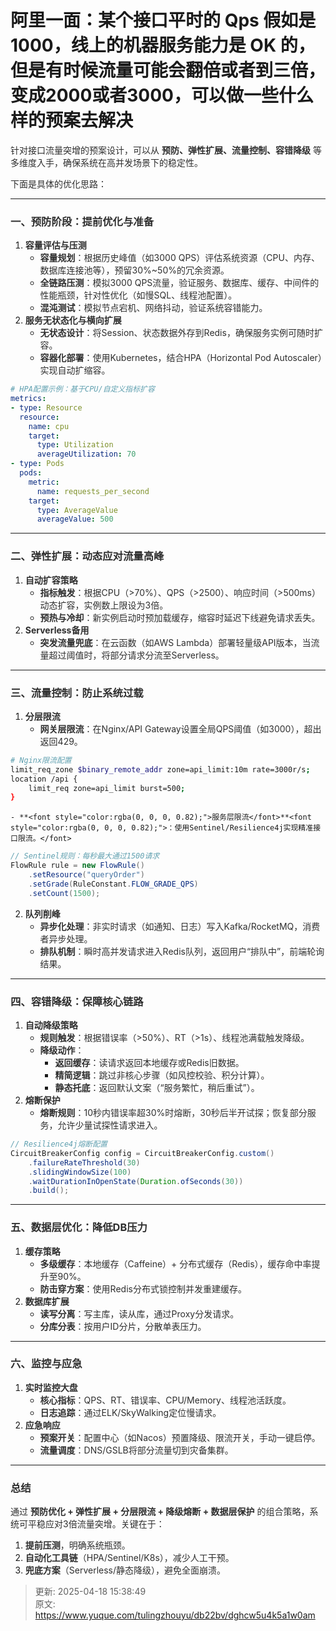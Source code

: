 # 阿里一面：某个接口平时的 Qps 假如是1000，线上的机器服务能力是 OK 的，但是有时候流量可能会翻倍或者到三倍，变成2000或者3000，可以做一些什么样的预案去解决

<font style="color:rgba(0, 0, 0, 0.82);">针对接口流量突增的预案设计，可以从 </font>**<font style="color:rgba(0, 0, 0, 0.82);">预防、弹性扩展、流量控制、容错降级</font>**<font style="color:rgba(0, 0, 0, 0.82);"> 等多维度入手，确保系统在高并发场景下的稳定性。</font>

<font style="color:rgba(0, 0, 0, 0.82);">下面是具体的优化思路：</font>

---

### **<font style="color:rgba(0, 0, 0, 0.82);">一、预防阶段：提前优化与准备</font>**
1. **<font style="color:rgba(0, 0, 0, 0.82);">容量评估与压测</font>**
    - **<font style="color:rgba(0, 0, 0, 0.82);">容量规划</font>**<font style="color:rgba(0, 0, 0, 0.82);">：根据历史峰值（如3000 QPS）评估系统资源（CPU、内存、数据库连接池等），预留30%~50%的冗余资源。</font>
    - **<font style="color:rgba(0, 0, 0, 0.82);">全链路压测</font>**<font style="color:rgba(0, 0, 0, 0.82);">：模拟3000 QPS流量，验证服务、数据库、缓存、中间件的性能瓶颈，针对性优化（如慢SQL、线程池配置）。</font>
    - **<font style="color:rgba(0, 0, 0, 0.82);">混沌测试</font>**<font style="color:rgba(0, 0, 0, 0.82);">：模拟节点宕机、网络抖动，验证系统容错能力。</font>
2. **<font style="color:rgba(0, 0, 0, 0.82);">服务无状态化与横向扩展</font>**
    - **<font style="color:rgba(0, 0, 0, 0.82);">无状态设计</font>**<font style="color:rgba(0, 0, 0, 0.82);">：将Session、状态数据外存到Redis，确保服务实例可随时扩容。</font>
    - **<font style="color:rgba(0, 0, 0, 0.82);">容器化部署</font>**<font style="color:rgba(0, 0, 0, 0.82);">：使用Kubernetes，结合HPA（Horizontal Pod Autoscaler）实现自动扩缩容。</font>

```yaml
# HPA配置示例：基于CPU/自定义指标扩容  
metrics:  
- type: Resource  
  resource:  
    name: cpu  
    target:  
      type: Utilization  
      averageUtilization: 70  
- type: Pods  
  pods:  
    metric:  
      name: requests_per_second  
    target:  
      type: AverageValue  
      averageValue: 500
```

---

### **<font style="color:rgba(0, 0, 0, 0.82);">二、弹性扩展：动态应对流量高峰</font>**
1. **<font style="color:rgba(0, 0, 0, 0.82);">自动扩容策略</font>**
    - **<font style="color:rgba(0, 0, 0, 0.82);">指标触发</font>**<font style="color:rgba(0, 0, 0, 0.82);">：根据CPU（>70%）、QPS（>2500）、响应时间（>500ms）动态扩容，实例数上限设为3倍。</font>
    - **<font style="color:rgba(0, 0, 0, 0.82);">预热与冷却</font>**<font style="color:rgba(0, 0, 0, 0.82);">：新实例启动时预加载缓存，缩容时延迟下线避免请求丢失。</font>
2. **<font style="color:rgba(0, 0, 0, 0.82);">Serverless备用</font>**
    - **<font style="color:rgba(0, 0, 0, 0.82);">突发流量兜底</font>**<font style="color:rgba(0, 0, 0, 0.82);">：在云函数（如AWS Lambda）部署轻量级API版本，当流量超过阈值时，将部分请求分流至Serverless。</font>

---

### **<font style="color:rgba(0, 0, 0, 0.82);">三、流量控制：防止系统过载</font>**
1. **<font style="color:rgba(0, 0, 0, 0.82);">分层限流</font>**
    - **<font style="color:rgba(0, 0, 0, 0.82);">网关层限流</font>**<font style="color:rgba(0, 0, 0, 0.82);">：在Nginx/API Gateway设置全局QPS阈值（如3000），超出返回429。</font>

```bash
# Nginx限流配置  
limit_req_zone $binary_remote_addr zone=api_limit:10m rate=3000r/s;  
location /api {  
    limit_req zone=api_limit burst=500;  
}
```

    - **<font style="color:rgba(0, 0, 0, 0.82);">服务层限流</font>**<font style="color:rgba(0, 0, 0, 0.82);">：使用Sentinel/Resilience4j实现精准接口限流。</font>

```java
// Sentinel规则：每秒最大通过1500请求  
FlowRule rule = new FlowRule()  
    .setResource("queryOrder")  
    .setGrade(RuleConstant.FLOW_GRADE_QPS)  
    .setCount(1500);
```

2. **<font style="color:rgba(0, 0, 0, 0.82);">队列削峰</font>**
    - **<font style="color:rgba(0, 0, 0, 0.82);">异步化处理</font>**<font style="color:rgba(0, 0, 0, 0.82);">：非实时请求（如通知、日志）写入Kafka/RocketMQ，消费者异步处理。</font>
    - **<font style="color:rgba(0, 0, 0, 0.82);">排队机制</font>**<font style="color:rgba(0, 0, 0, 0.82);">：瞬时高并发请求进入Redis队列，返回用户“排队中”，前端轮询结果。</font>

---

### **<font style="color:rgba(0, 0, 0, 0.82);">四、容错降级：保障核心链路</font>**
1. **<font style="color:rgba(0, 0, 0, 0.82);">自动降级策略</font>**
    - **<font style="color:rgba(0, 0, 0, 0.82);">规则触发</font>**<font style="color:rgba(0, 0, 0, 0.82);">：根据错误率（>50%）、RT（>1s）、线程池满载触发降级。</font>
    - **<font style="color:rgba(0, 0, 0, 0.82);">降级动作</font>**<font style="color:rgba(0, 0, 0, 0.82);">：</font>
        * **<font style="color:rgba(0, 0, 0, 0.82);">返回缓存</font>**<font style="color:rgba(0, 0, 0, 0.82);">：读请求返回本地缓存或Redis旧数据。</font>
        * **<font style="color:rgba(0, 0, 0, 0.82);">精简逻辑</font>**<font style="color:rgba(0, 0, 0, 0.82);">：跳过非核心步骤（如风控校验、积分计算）。</font>
        * **<font style="color:rgba(0, 0, 0, 0.82);">静态托底</font>**<font style="color:rgba(0, 0, 0, 0.82);">：返回默认文案（“服务繁忙，稍后重试”）。</font>
2. **<font style="color:rgba(0, 0, 0, 0.82);">熔断保护</font>**
    - **<font style="color:rgba(0, 0, 0, 0.82);">熔断规则</font>**<font style="color:rgba(0, 0, 0, 0.82);">：10秒内错误率超30%时熔断，30秒后半开试探；恢复部分服务，允许少量试探性请求进入。</font>

```java
// Resilience4j熔断配置  
CircuitBreakerConfig config = CircuitBreakerConfig.custom()  
    .failureRateThreshold(30)  
    .slidingWindowSize(100)  
    .waitDurationInOpenState(Duration.ofSeconds(30))  
    .build();
```

---

### **<font style="color:rgba(0, 0, 0, 0.82);">五、数据层优化：降低DB压力</font>**
1. **<font style="color:rgba(0, 0, 0, 0.82);">缓存策略</font>**
    - **<font style="color:rgba(0, 0, 0, 0.82);">多级缓存</font>**<font style="color:rgba(0, 0, 0, 0.82);">：本地缓存（Caffeine）+ 分布式缓存（Redis），缓存命中率提升至90%。</font>
    - **<font style="color:rgba(0, 0, 0, 0.82);">防击穿方案</font>**<font style="color:rgba(0, 0, 0, 0.82);">：使用Redis分布式锁控制并发重建缓存。</font>
2. **<font style="color:rgba(0, 0, 0, 0.82);">数据库扩展</font>**
    - **<font style="color:rgba(0, 0, 0, 0.82);">读写分离</font>**<font style="color:rgba(0, 0, 0, 0.82);">：写主库，读从库，通过Proxy分发请求。</font>
    - **<font style="color:rgba(0, 0, 0, 0.82);">分库分表</font>**<font style="color:rgba(0, 0, 0, 0.82);">：按用户ID分片，分散单表压力。</font>

---

### **<font style="color:rgba(0, 0, 0, 0.82);">六、监控与应急</font>**
1. **<font style="color:rgba(0, 0, 0, 0.82);">实时监控大盘</font>**
    - **<font style="color:rgba(0, 0, 0, 0.82);">核心指标</font>**<font style="color:rgba(0, 0, 0, 0.82);">：QPS、RT、错误率、CPU/Memory、线程池活跃度。</font>
    - **<font style="color:rgba(0, 0, 0, 0.82);">日志追踪</font>**<font style="color:rgba(0, 0, 0, 0.82);">：通过ELK/SkyWalking定位慢请求。</font>
2. **<font style="color:rgba(0, 0, 0, 0.82);">应急响应</font>**
    - **<font style="color:rgba(0, 0, 0, 0.82);">预案开关</font>**<font style="color:rgba(0, 0, 0, 0.82);">：配置中心（如Nacos）预置降级、限流开关，手动一键启停。</font>
    - **<font style="color:rgba(0, 0, 0, 0.82);">流量调度</font>**<font style="color:rgba(0, 0, 0, 0.82);">：DNS/GSLB将部分流量切到灾备集群。</font>

---

### **<font style="color:rgba(0, 0, 0, 0.82);">总结</font>**
<font style="color:rgba(0, 0, 0, 0.82);">通过</font><font style="color:rgba(0, 0, 0, 0.82);"> </font>**<font style="color:rgba(0, 0, 0, 0.82);">预防优化 + 弹性扩展 + 分层限流 + 降级熔断 + 数据层保护</font>**<font style="color:rgba(0, 0, 0, 0.82);"> </font><font style="color:rgba(0, 0, 0, 0.82);">的组合策略，系统可平稳应对3倍流量突增。关键在于：</font>

1. **<font style="color:rgba(0, 0, 0, 0.82);">提前压测</font>**<font style="color:rgba(0, 0, 0, 0.82);">，明确系统瓶颈。</font>
2. **<font style="color:rgba(0, 0, 0, 0.82);">自动化工具链</font>**<font style="color:rgba(0, 0, 0, 0.82);">（HPA/Sentinel/K8s），减少人工干预。</font>
3. **<font style="color:rgba(0, 0, 0, 0.82);">兜底方案</font>**<font style="color:rgba(0, 0, 0, 0.82);">（Serverless/静态降级），避免全面崩溃。</font>



> 更新: 2025-04-18 15:38:49  
> 原文: <https://www.yuque.com/tulingzhouyu/db22bv/dghcw5u4k5a1w0am>